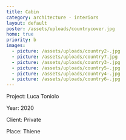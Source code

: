 ```yaml
---
title: Cabin
category: architecture - interiors
layout: default
poster: /assets/uploads/countrycover.jpg
home: true
priority: b
images:
  - picture: /assets/uploads/country2-.jpg
  - picture: /assets/uploads/country7.jpg
  - picture: /assets/uploads/country3-.jpg
  - picture: /assets/uploads/country5-.jpg
  - picture: /assets/uploads/country4-.jpg
  - picture: /assets/uploads/country6-.jpg
---
```

Project: Luca Toniolo

Year: 2020

Client: Private

Place: Thiene

